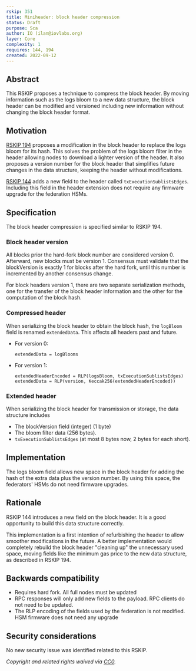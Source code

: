```yaml
---
rskip: 351
title: Miniheader: block header compression
status: Draft
purpose: Sca
author: IO (ilan@iovlabs.org)
layer: Core
complexity: 1
requires: 144, 194
created: 2022-09-12
---
```


## Abstract

This RSKIP proposes a technique to compress the block header. By moving information such as the logs bloom to a new data structure, the block header can be modified and versioned including new information without changing the block header format.

## Motivation

[RSKIP 194](./RSKIP194) proposes a modification in the block header to replace the logs bloom for its hash. This solves the problem of the logs bloom filter in the header allowing nodes to download a lighter version of the header. It also proposes a version number for the block header that simplifies future changes in the data structure, keeping the header without modifications.

[RSKIP 144](./RSKIP144) adds a new field to the header called `txExecutionSublistsEdges`. Including this field in the header extension does not require any firmware upgrade for the federation HSMs.

## Specification

The block header compression is specified similar to RSKIP 194.

### Block header version

All blocks prior the hard-fork block number are considered version 0. Afterward, new blocks must be version 1. Consensus must validate that the blockVersion is exactly 1 for blocks after the hard fork, until this number is incremented by another consensus change.

For block headers version 1, there are two separate serialization methods, one for the transfer of the block header information and the other for the computation of the block hash.

### Compressed header

When serializing the block header to obtain the block hash, the `logBloom` field is renamed `extendedData`. This affects all headers past and future.

- For version 0:
  ```
  extendedData = logBlooms
  ```
- For version 1:
  ```
  extendedHeaderEncoded = RLP(logsBloom, txExecutionSublistsEdges)
  extendedData = RLP(version, Keccak256(extendedHeaderEncoded))
  ```

### Extended header

When serializing the block header for transmission or storage, the data structure includes

* The blockVersion field (integer) (1 byte)
* The bloom filter data (256 bytes).
* `txExecutionSublistsEdges` (at most 8 bytes now, 2 bytes for each short).

## Implementation

The logs bloom field allows new space in the block header for adding the hash of the extra data plus the version number. By using this space, the federators' HSMs do not need firmware upgrades.

## Rationale

RSKIP 144 introduces a new field on the block header. It is a good opportunity to build this data structure correctly.

This implementation is a first intention of refurbishing the header to allow smoother modifications in the future. A better implementation would completely rebuild the block header "cleaning up" the unnecessary used space, moving fields like the minimum gas price to the new data structure, as described in RSKIP 194.

## Backwards compatibility

- Requires hard fork. All full nodes must be updated
- RPC responses will only add new fields to the payload. RPC clients do not need to be updated.
- The RLP encoding of the fields used by the federation is not modified. HSM firmware does not need any upgrade

## Security considerations

No new security issue was identified related to this RSKIP.

_Copyright and related rights waived via [CC0](https://creativecommons.org/publicdomain/zero/1.0/)._
